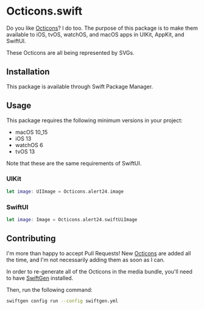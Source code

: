 # Octicons.swift

Do you like [Octicons](https://primer.style/octicons/)? I do too. 
The purpose of this package is to make them available to iOS, tvOS, watchOS, and macOS apps in UIKit, AppKit, and SwiftUI.

These Octicons are all being represented by SVGs. 

## Installation

This package is available through Swift Package Manager.


## Usage

This package requires the following minimum versions in your project:
- macOS 10_15
- iOS 13
- watchOS 6
- tvOS 13

Note that these are the same requirements of SwiftUI. 

### UIKit

```swift
let image: UIImage = Octicons.alert24.image 
```

### SwiftUI

```swift
let image: Image = Octicons.alert24.swiftUiImage
```

## Contributing

I'm more than happy to accept Pull Requests!
New [Octicons](https://github.com/primer/octicons) are added all the time, and I'm not necessarily adding them as soon as I can. 

In order to re-generate all of the Octicons in the media bundle, you'll need to have [SwiftGen](https://github.com/SwiftGen/SwiftGen#installation) installed. 

Then, run the following command:

```sh
swiftgen config run --config swiftgen.yml
```
